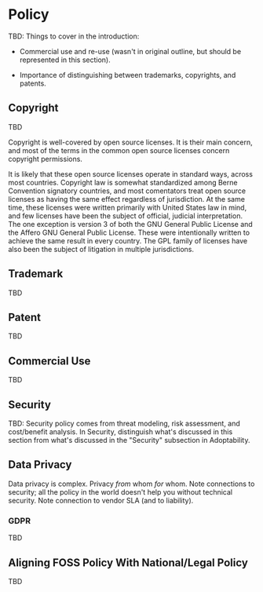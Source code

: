 # Policy

TBD: Things to cover in the introduction:

  - Commercial use and re-use (wasn't in original outline, but should
    be represented in this section).

  - Importance of distinguishing between trademarks, copyrights, and
    patents.

## Copyright

TBD

Copyright is well-covered by open source licenses.  It is their main
concern, and most of the terms in the common open source licenses
concern copyright permissions.

It is likely that these open source licenses operate in standard ways,
across most countries.  Copyright law is somewhat standardized among
Berne Convention signatory countries, and most comentators treat open
source licenses as having the same effect regardless of jurisdiction.
At the same time, these licenses were written primarily with United
States law in mind, and few licenses have been the subject of
official, judicial interpretation.  The one exception is version 3 of
both the GNU General Public License and the Affero GNU General Public
License.  These were intentionally written to achieve the same result
in every country.  The GPL family of licenses have also been the
subject of litigation in multiple jurisdictions.


## Trademark

TBD

## Patent

TBD

## Commercial Use

TBD

## Security

TBD: Security policy comes from threat modeling, risk assessment, and
cost/benefit analysis.  In Security, distinguish what's discussed in
this section from what's discussed in the "Security" subsection in
Adoptability.

## Data Privacy

Data privacy is complex.  Privacy *from* whom *for* whom.  Note
connections to security; all the policy in the world doesn't help you
without technical security.  Note connection to vendor SLA (and to
liability).

### GDPR

TBD

## Aligning FOSS Policy With National/Legal Policy

TBD
